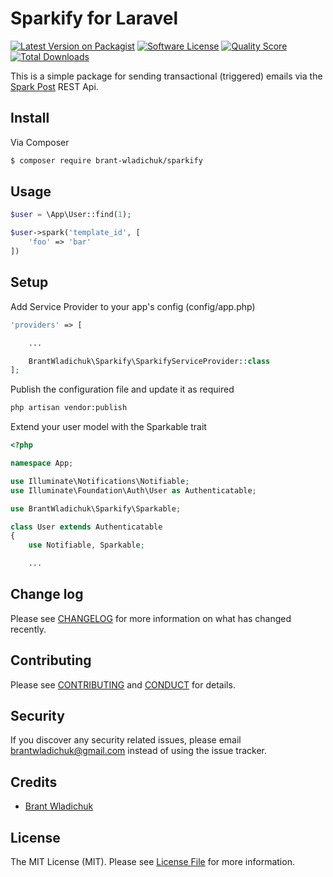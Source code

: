 # Sparkify for Laravel

[![Latest Version on Packagist][ico-version]][link-packagist]
[![Software License][ico-license]](LICENSE.md)
[![Quality Score][ico-code-quality]][link-code-quality]
[![Total Downloads][ico-downloads]][link-downloads]

This is a simple package for sending transactional (triggered) emails via the [Spark Post](https://www.sparkpost.com/) REST Api.

## Install

Via Composer

``` bash
$ composer require brant-wladichuk/sparkify
```

## Usage

``` php
$user = \App\User::find(1);

$user->spark('template_id', [
    'foo' => 'bar'
])
```

## Setup

Add Service Provider to your app's config (config/app.php)

``` php
'providers' => [

    ...

    BrantWladichuk\Sparkify\SparkifyServiceProvider::class
];
```

Publish the configuration file and update it as required
``` bash
php artisan vendor:publish
```

Extend your user model with the Sparkable trait
``` php
<?php

namespace App;

use Illuminate\Notifications\Notifiable;
use Illuminate\Foundation\Auth\User as Authenticatable;

use BrantWladichuk\Sparkify\Sparkable;

class User extends Authenticatable
{
    use Notifiable, Sparkable;

    ...
```

## Change log

Please see [CHANGELOG](CHANGELOG.md) for more information on what has changed recently.


## Contributing

Please see [CONTRIBUTING](CONTRIBUTING.md) and [CONDUCT](CONDUCT.md) for details.

## Security

If you discover any security related issues, please email brantwladichuk@gmail.com instead of using the issue tracker.

## Credits

- [Brant Wladichuk](https://github.com/BrantWladichuk)

## License

The MIT License (MIT). Please see [License File](LICENSE.md) for more information.

[ico-version]: https://img.shields.io/packagist/v/brant-wladichuk/sparkify.svg?style=flat-square
[ico-license]: https://img.shields.io/badge/license-MIT-brightgreen.svg?style=flat-square
[ico-scrutinizer]: https://img.shields.io/scrutinizer/coverage/g/BrantWladichuk/Sparkify.svg?style=flat-square
[ico-code-quality]: https://img.shields.io/scrutinizer/g/BrantWladichuk/Sparkify.svg?style=flat-square
[ico-downloads]: https://img.shields.io/packagist/dt/brant-wladichuk/sparkify.svg?style=flat-square

[link-packagist]: https://packagist.org/packages/brant-wladichuk/sparkify
[link-scrutinizer]: https://scrutinizer-ci.com/g/BrantWladichuk/Sparkify/code-structure
[link-code-quality]: https://scrutinizer-ci.com/g/BrantWladichuk/Sparkify
[link-downloads]: https://packagist.org/packages/brant-wladichuk/sparkify
[link-author]: https://github.com/BrantWladichuk
